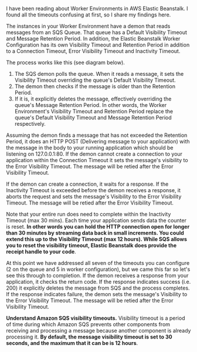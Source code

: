 I have been reading about Worker Environments in AWS Elastic Beanstalk. I found all the timeouts confusing at first, so I share my findings here.

The instances in your Worker Environment have a demon that reads messages from an SQS Queue. That queue has a Default Visibility Timeout and Message Retention Period. 
In addition, the Elastic Beanstalk Worker Configuration has its own Visibility Timeout and Retention Period in addition to a Connection Timeout, Error Visibility Timeout and Inactivity Timeout. 


The process works like this (see diagram below). 
1. The SQS demon polls the queue. When it reads a message, it sets the Visibility Timeout overriding the queue's Default Visibility Timeout. 
1. The demon then checks if the message is older than the Retention Period. 
1. If it is, it explicitly deletes the message, effectively overriding the queue's Message Retention Period. In other words, the Worker Environment's Visibility Timeout and Retention Period replace the queue's Default Visibility Timeout and Message Retention Period respectively.

Assuming the demon finds a message that has not exceeded the Retention Period, it does an HTTP POST (Delivering message to your application) with the message in the body to your running application which should be listening on 127.0.0.1:80. 
If the demon cannot create a connection to your application within the Connection Timeout it sets the message's visibility to the Error Visibility Timeout. The message will be retied after the Error Visibility Timeout.

If the demon can create a connection, it waits for a response. If the Inactivity Timeout is exceeded before the demon receives a response, it aborts the request and sets the message's Visibility to the Error Visibility Timeout. The message will be retied after the Error Visibility Timeout.

Note that your entire run does need to complete within the Inactivity Timeout (max 30 mins). Each time your application sends data the counter is reset. **In other words you can hold the HTTP connection open for longer than 30 minutes by streaming data back in small increments. You could extend this up to the Visibility Timeout (max 12 hours). While SQS allows you to reset the visibility timeout, Elastic Beanstalk does provide the receipt handle to your code**.

At this point we have addressed all seven of the timeouts you can configure (2 on the queue and 5 in worker configuration), but we came this far so let's see this through to completion. If the demon receives a response from your application, it checks the return code. If the response indicates success (i.e. 200) it explicitly deletes the message from SQS and the process completes. If the response indicates failure, the demon sets the message's Visibility to the Error Visibility Timeout. The message will be retied after the Error Visibility Timeout.





**Understand Amazon SQS visibility timeouts.** Visibility timeout is a period of time during which Amazon SQS prevents other components from receiving and processing a message because another component is already processing it. **By default, the message visibility timeout is set to 30 seconds, and the maximum that it can be is 12 hours**.
